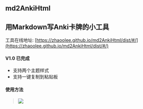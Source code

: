 ## md2AnkiHtml


## 用Markdown写Anki卡牌的小工具

工具在线地址: [https://zhaoolee.github.io/md2AnkiHtml/dist/#/](https://zhaoolee.github.io/md2AnkiHtml/dist/#/)

#### V1.0 已完成


- 支持两个主题样式
- 支持一键复制到粘贴板

#### 使用方法
> ![](https://upload-images.jianshu.io/upload_images/3203841-3b6ea7bd1cad09b6.gif)



